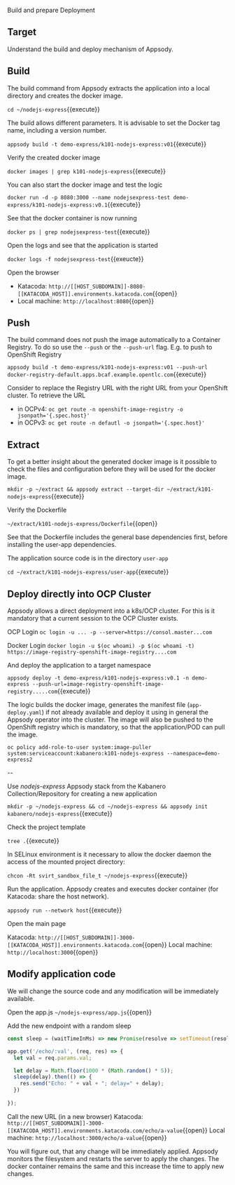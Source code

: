 Build and prepare Deployment

## Target

Understand the build and deploy mechanism of Appsody.


## Build

The build command from Appsody extracts the application into a local directory and creates the docker image. 

`cd ~/nodejs-express`{{execute}}

The build allows different parameters. It is advisable to set the Docker tag name, including a version number.

`appsody build -t demo-express/k101-nodejs-express:v01`{{execute}}

Verify the created docker image

`docker images | grep k101-nodejs-express`{{execute}}

You can also start the docker image and test the logic

`docker run -d -p 8080:3000 --name nodejsexpress-test demo-express/k101-nodejs-express:v0.1`{{execute}}

See that the docker container is now running

`docker ps | grep nodejsexpress-test`{{execute}}

Open the logs and see that the application is started

`docker logs -f nodejsexpress-test`{{exeucte}}

Open the browser
* Katacoda: ``http://[[HOST_SUBDOMAIN]]-8080-[[KATACODA_HOST]].environments.katacoda.com``{{open}}
* Local machine: `http://localhost:8080`{{open}}


## Push

The build command does not push the image automatically to a Container Registry. To do so use the `--push` or the `--push-url` flag. E.g. to push to OpenShift Registry

`appsody build -t demo-express/k101-nodejs-express:v01 --push-url docker-registry-default.apps.bcaf.example.opentlc.com`{{execute}}

Consider to replace the Registry URL with the right URL from your OpenShift cluster. To retrieve the URL

* in OCPv4: `oc get route -n openshift-image-registry -o jsonpath='{.spec.host}'`
* in OCPv3: `oc get route -n defautl -o jsonpath='{.spec.host}'`

## Extract

To get a better insight about the generated docker image is it possible to check the files and configuration before they will be used for the docker image.

`mkdir -p ~/extract && appsody extract --target-dir ~/extract/k101-nodejs-express`{{execute}}

Verify the Dockerfile

`~/extract/k101-nodejs-express/Dockerfile`{{open}}

See that the Dockerfile includes the general base dependencies first, before installing the user-app dependencies.

The application source code is in the directory ``user-app``

`cd ~/extract/k101-nodejs-express/user-app`{{execute}}

## Deploy directly into OCP Cluster

Appsody allows a direct deployment into a k8s/OCP cluster.
For this is it mandatory that a current session to the OCP Cluster exists.

OCP Login
`oc login -u ... -p --server=https://consol.master...com`

Docker Login
`docker login -u $(oc whoami) -p $(oc whoami -t) https://image-registry-openshift-image-registry....com`

And deploy the application to a target namespace

`appsody deploy -t demo-express/k101-nodejs-express:v0.1 -n demo-express --push-url=image-registry-openshift-image-registry.....com`{{execute}}

The logic builds the docker image, generates the manifest file (`app-deploy.yaml`) if not already available and deploy it using in general the Appsody operator into the cluster. The image will also be pushed to the OpenShift registry which is mandatory, so that the application/POD can pull the image.

`oc policy add-role-to-user system:image-puller system:serviceaccount:kabanero:k101-nodejs-express --namespace=demo-express2`

--

Use *nodejs-express* Appsody stack from the Kabanero Collection/Repository for creating a new application

`mkdir -p ~/nodejs-express && cd ~/nodejs-express && appsody init kabanero/nodejs-express`{{execute}}

Check the project template

`tree .`{{execute}}

In SELinux environment is it necessary to allow the docker daemon the access of the mounted project directory:

`chcon -Rt svirt_sandbox_file_t ~/nodejs-express`{{execute}}

Run the application. Appsody creates and executes docker container (for Katacoda: share the host network).

`appsody run --network host`{{execute}}

Open the main page

Katacoda: ``http://[[HOST_SUBDOMAIN]]-3000-[[KATACODA_HOST]].environments.katacoda.com``{{open}}
Local machine: `http://localhost:3000`{{open}}

## Modify application code

We will change the source code and any modification will be immediately available.

Open the app.js
`~/nodejs-express/app.js`{{open}}

Add the new endpoint with a random sleep
```javascript
const sleep = (waitTimeInMs) => new Promise(resolve => setTimeout(resolve, waitTimeInMs));

app.get('/echo/:val', (req, res) => {
  let val = req.params.val;

  let delay = Math.floor(1000 * (Math.random() * 5)); 
  sleep(delay).then(() => {
    res.send("Echo: " + val + "; delay=" + delay);
  })
  
});
```

Call the new URL (in a new browser)
Katacoda: ``http://[[HOST_SUBDOMAIN]]-3000-[[KATACODA_HOST]].environments.katacoda.com/echo/a-value``{{open}}
Local machine: `http://localhost:3000/echo/a-value`{{open}}

You will figure out, that any change will be immediately applied. Appsody monitors the filesystem and restarts the server to apply the changes. The docker container remains the same and this increase the time to apply new changes.